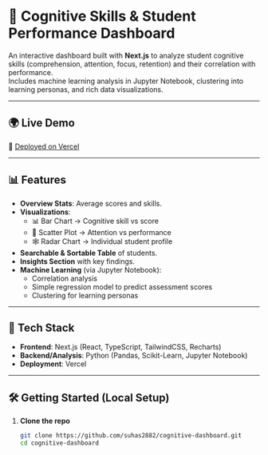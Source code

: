 # 🧠 Cognitive Skills & Student Performance Dashboard

An interactive dashboard built with **Next.js** to analyze student cognitive skills (comprehension, attention, focus, retention) and their correlation with performance.  
Includes machine learning analysis in Jupyter Notebook, clustering into learning personas, and rich data visualizations.

---

## 🌍 Live Demo  
🔗 [Deployed on Vercel](https://cognitive-dashboard-one.vercel.app)

---

## 📊 Features
- **Overview Stats**: Average scores and skills.  
- **Visualizations**:  
  - 📊 Bar Chart → Cognitive skill vs score  
  - 🔵 Scatter Plot → Attention vs performance  
  - 🕸️ Radar Chart → Individual student profile  
- **Searchable & Sortable Table** of students.  
- **Insights Section** with key findings.  
- **Machine Learning** (via Jupyter Notebook):  
  - Correlation analysis  
  - Simple regression model to predict assessment scores  
  - Clustering for learning personas  

---

## 🚀 Tech Stack
- **Frontend**: Next.js (React, TypeScript, TailwindCSS, Recharts)  
- **Backend/Analysis**: Python (Pandas, Scikit-Learn, Jupyter Notebook)  
- **Deployment**: Vercel  

---

## 🛠️ Getting Started (Local Setup)

1. **Clone the repo**  
   ```bash
   git clone https://github.com/suhas2882/cognitive-dashboard.git
   cd cognitive-dashboard
